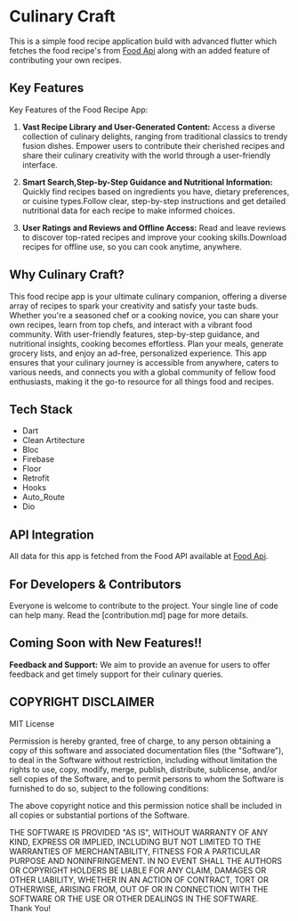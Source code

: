 # Culinary Craft

This is a simple food recipe application build with advanced flutter which fetches the food recipe's from [Food Api](https://spoonacular.com/food-api) along with an added feature of contributing your own recipes.

## Key Features

Key Features of the Food Recipe App:

1. **Vast Recipe Library and User-Generated Content:** Access a diverse collection of culinary delights, ranging from traditional classics to trendy fusion dishes. Empower users to contribute their cherished recipes and share their culinary creativity with the world through a user-friendly interface.

2. **Smart Search,Step-by-Step Guidance and Nutritional Information:** Quickly find recipes based on ingredients you have, dietary preferences, or cuisine types.Follow clear, step-by-step instructions and get detailed nutritional data for each recipe to make informed choices.

3. **User Ratings and Reviews and Offline Access:** Read and leave reviews to discover top-rated recipes and improve your cooking skills.Download recipes for offline use, so you can cook anytime, anywhere.

## Why Culinary Craft?

This food recipe app is your ultimate culinary companion, offering a diverse array of recipes to spark your creativity and satisfy your taste buds. Whether you're a seasoned chef or a cooking novice, you can share your own recipes, learn from top chefs, and interact with a vibrant food community. With user-friendly features, step-by-step guidance, and nutritional insights, cooking becomes effortless. Plan your meals, generate grocery lists, and enjoy an ad-free, personalized experience. This app ensures that your culinary journey is accessible from anywhere, caters to various needs, and connects you with a global community of fellow food enthusiasts, making it the go-to resource for all things food and recipes.

## Tech Stack

- Dart
- Clean Artitecture
- Bloc
- Firebase
- Floor
- Retrofit
- Hooks
- Auto_Route
- Dio

## API Integration

All data for this app is fetched from the Food API available at [Food Api](https://spoonacular.com/food-api). 

## For Developers & Contributors

Everyone is welcome to contribute to the project. Your single line of code can help many. Read the [contribution.md]  page for more details.

## Coming Soon with New Features!!

 **Feedback and Support:** We aim to provide an avenue for users to offer feedback and get timely support for their culinary queries.

## COPYRIGHT DISCLAIMER

MIT License

Permission is hereby granted, free of charge, to any person obtaining a copy
of this software and associated documentation files (the "Software"), to deal
in the Software without restriction, including without limitation the rights
to use, copy, modify, merge, publish, distribute, sublicense, and/or sell
copies of the Software, and to permit persons to whom the Software is
furnished to do so, subject to the following conditions:

The above copyright notice and this permission notice shall be included in all
copies or substantial portions of the Software.

THE SOFTWARE IS PROVIDED "AS IS", WITHOUT WARRANTY OF ANY KIND, EXPRESS OR
IMPLIED, INCLUDING BUT NOT LIMITED TO THE WARRANTIES OF MERCHANTABILITY,
FITNESS FOR A PARTICULAR PURPOSE AND NONINFRINGEMENT. IN NO EVENT SHALL THE
AUTHORS OR COPYRIGHT HOLDERS BE LIABLE FOR ANY CLAIM, DAMAGES OR OTHER
LIABILITY, WHETHER IN AN ACTION OF CONTRACT, TORT OR OTHERWISE, ARISING FROM,
OUT OF OR IN CONNECTION WITH THE SOFTWARE OR THE USE OR OTHER DEALINGS IN THE
SOFTWARE.
<br>
Thank You!
</br>
